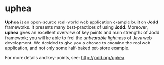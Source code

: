 uphea
=====

**Uphea** is an open-source real-world web application example built on **Jodd** frameworks.
It presents many best-practices of using **Jodd**. Moreover, **uphea** gives an excellent overview of
key points and main strengths of Jodd framework; you will be able to feel the *unbearable lightness* of
Java web development. We decided to give you a chance to examine the real web application, and not only
some half-baked pet-store example.

For more details and key-points, see: http://jodd.org/uphea

